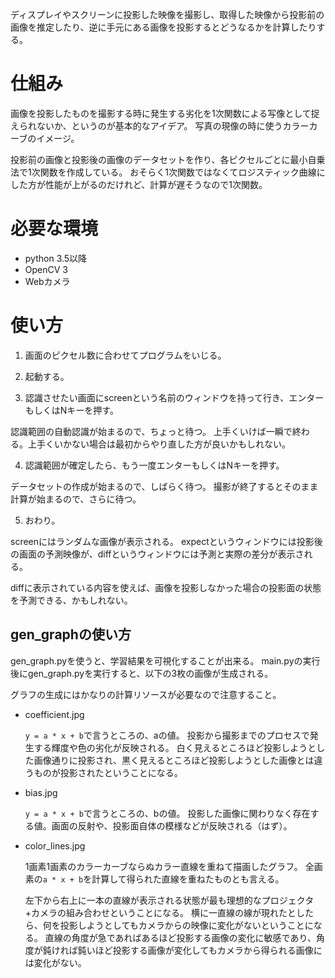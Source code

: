 ディスプレイやスクリーンに投影した映像を撮影し、取得した映像から投影前の画像を推定したり、逆に手元にある画像を投影するとどうなるかを計算したりする。

# 仕組み
画像を投影したものを撮影する時に発生する劣化を1次関数による写像として捉えられないか、というのが基本的なアイデア。
写真の現像の時に使うカラーカーブのイメージ。

投影前の画像と投影後の画像のデータセットを作り、各ピクセルごとに最小自乗法で1次関数を作成している。
おそらく1次関数ではなくてロジスティック曲線にした方が性能が上がるのだけれど、計算が遅そうなので1次関数。

# 必要な環境
- python 3.5以降
- OpenCV 3
- Webカメラ

# 使い方
1. 画面のピクセル数に合わせてプログラムをいじる。

2. 起動する。

3. 認識させたい画面にscreenという名前のウィンドウを持って行き、エンターもしくはNキーを押す。

  認識範囲の自動認識が始まるので、ちょっと待つ。
  上手くいけば一瞬で終わる。上手くいかない場合は最初からやり直した方が良いかもしれない。

4. 認識範囲が確定したら、もう一度エンターもしくはNキーを押す。

  データセットの作成が始まるので、しばらく待つ。
  撮影が終了するとそのまま計算が始まるので、さらに待つ。

5. おわり。

  screenにはランダムな画像が表示される。
  expectというウィンドウには投影後の画面の予測映像が、diffというウィンドウには予測と実際の差分が表示される。

  diffに表示されている内容を使えば、画像を投影しなかった場合の投影面の状態を予測できる、かもしれない。

## gen\_graphの使い方
gen\_graph.pyを使うと、学習結果を可視化することが出来る。
main.pyの実行後にgen\_graph.pyを実行すると、以下の3枚の画像が生成される。

グラフの生成にはかなりの計算リソースが必要なので注意すること。

- coefficient.jpg

  `y = a * x + b`で言うところの、aの値。
  投影から撮影までのプロセスで発生する輝度や色の劣化が反映される。
  白く見えるところほど投影しようとした画像通りに投影され、黒く見えるところほど投影しようとした画像とは違うものが投影されたということになる。

- bias.jpg

  `y = a * x + b`で言うところの、bの値。
  投影した画像に関わりなく存在する値。画面の反射や、投影面自体の模様などが反映される（はず）。

- color\_lines.jpg

  1画素1画素のカラーカーブならぬカラー直線を重ねて描画したグラフ。
  全画素の`a * x + b`を計算して得られた直線を重ねたものとも言える。

  左下から右上に一本の直線が表示される状態が最も理想的なプロジェクタ+カメラの組み合わせということになる。
  横に一直線の線が現れたとしたら、何を投影しようとしてもカメラからの映像に変化がないということになる。
  直線の角度が急であればあるほど投影する画像の変化に敏感であり、角度が鈍ければ鈍いほど投影する画像が変化してもカメラから得られる画像には変化がない。
